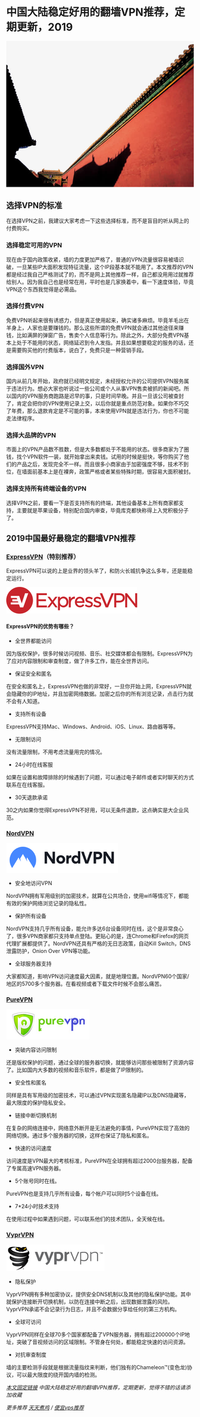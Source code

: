 # 中国大陆稳定好用的翻墙VPN推荐，定期更新，2019

![2019稳定好用便宜的vps推荐，中国vpn购买推荐，VPN排行榜，ExpressVPN怎么样，知乎推荐](/image/wall.jpg "vpn")

## 选择VPN的标准

在选择VPN之前，我建议大家考虑一下这些选择标准，而不是盲目的听从网上的付费购买。

### 选择稳定可用的VPN
现在由于国内政策收紧，墙的力度更加严格了，普通的VPN流量很容易被墙识破，一旦某些IP大面积发现特征流量，这个IP段基本就不能用了。本文推荐的VPN都是经过我自己严格测试了的，而不是网上其他推荐一样，自己都没用用过就推荐给别人。因为我自己也是经常在用，平时也是几家换着中，看一下速度体验，毕竟VPN这个东西我觉得是必需品。

### 选择付费VPN

免费VPN听起来很有诱惑力，但是真正使用起来，确实诸多麻烦。毕竟羊毛出在羊身上，人家也是要赚钱的。那么这些所谓的免费VPN就会通过其他途径来赚钱，比如满屏的弹窗广告，售卖个人信息等行为。除此之外，大部分免费VPN基本上处于不能用的状态，网络延迟到令人发指。并且如果想要稳定的服务的话，还是需要购买他的付费版本，说白了，免费只是一种营销手段。

### 选择国外VPN

国内从前几年开始，政府就已经明文规定，未经授权允许的公司提供VPN服务属于违法行为。想必大家也听说过一些公司或个人从事VPN售卖被抓的新闻吧。所以国内的VPN服务商跑路是迟早的事，只是时间早晚。并且一旦该公司被查封了，肯定会把你的VPN使用记录上交，以后你就是重点防范对象。如果你不巧交了年费，那么退款肯定是不可能的事，本来使用VPN就是违法行为，你也不可能走法律程序。

### 选择大品牌的VPN

市面上的VPN产品数不胜数，但是大多数都处于不能用的状态。很多商家为了圈钱，找个VPN软件一装，就开始拿出来卖钱。试用的时候是挺快，等你购买了他们的产品之后，发现完全不一样。而且很多小商家由于加密强度不够，技术不到位，在墙面前基本上是在裸奔，政策严格或者某些特殊时期，很容易大面积被封。

### 选择支持所有终端设备的VPN
选择VPN之前，要看一下是否支持所有的终端，其他设备基本上所有商家都支持，主要就是苹果设备，特别配合国内审查，毕竟库克都快称得上入党积极分子了。


## 2019中国最好最稳定的翻墙VPN推荐

### [ExpressVPN](https://www.expressvpn.com)（特别推荐）

ExpressVPN可以说的上是业界的领头羊了，和防火长城抗争这么多年，还是能稳定运行。

![ExpressVPN](/image/express.png "ExpressVPN")

#### ExpressVPN的优势有哪些？

- 全世界都能访问

因为版权保护，很多时候访问视频、音乐、社交媒体都会有限制。ExpressVPN为了应对内容限制和审查制度，做了许多工作，能在全世界访问。

- 保证安全和匿名

在安全和匿名上，ExpressVPN也做的非常好，一旦你开始上网，ExpressVPN就会隐藏你的IP地址，并且加密网络数据。加密之后你的所有浏览记录，点击行为就不会有人知道。

- 支持所有设备

ExpressVPN支持Mac、Windows、Android、iOS、Linux、路由器等等。

- 无限制访问

没有流量限制，不用考虑流量用完的情况。

- 24小时在线客服

如果在设置和故障排除的时候遇到了问题，可以通过电子邮件或者实时聊天的方式联系在在线客服。

- 30天退款承诺

30之内如果你觉得ExpressVPN不好用，可以无条件退款，这点确实是大企业风范。


### [NordVPN](https://nordvpn.com)

![NordVPN](/image/nord.png "NordVPN")

- 安全地访问VPN

NordVPN拥有军用级别的加密技术，就算在公共场合，使用wifi等情况下，都能有效的保护网络浏览记录的隐私性。

- 保护所有设备

NordVPN支持几乎所有设备，能允许多达6台设备同时在线，这个是非常良心了，很多VPN商家都只支持单点登陆。更贴心的是，连Chrome和Firefox的网页代理扩展都提供了。NordVPN还具有严格的无日志政策，自动Kill Switch，DNS 泄露防护，Onion Over VPN等功能。

- 全球服务器支持

大家都知道，影响VPN访问速度最大因素，就是地理位置。NordVPN60个国家/地区的5700多个服务器。在看视频或者下载文件时候不会那么痛苦。

### [PureVPN](https://www.purevpn.com)

![PureVPN](/image/pure.png "PureVPN")

- 突破内容访问限制

还是版权保护的问题，通过全球的服务器切换，就能够访问那些被限制了资源内容了。比如国内大多数的视频和音乐软件，都是做了IP限制的。

- 安全性和匿名

同样是具有军用级的加密技术，可以通过VPN实现匿名隐藏IP以及DNS隐藏等，最大限度的保护隐私安全。

- 链接中断切换机制

在复杂的网络连接中，网络意外断开是无法避免的事情，PureVPN实现了高效的网络切换。通过多个服务器的切换，这样也保证了隐私和匿名。

- 快速的访问速度

访问速度是VPN最大的考核标准，PureVPN在全球拥有超过2000台服务器，配备了专属高速VPN服务器。

- 5个账号同时在线。

PureVPN也是支持几乎所有设备，每个帐户可以同时5个设备在线。

- 7*24小时技术支持

在使用过程中如果遇到问题，可以联系他们的技术团队，全天候在线。


### [VyprVPN](https://www.vyprvpn.com)

![VyprVPN](/image/vypr.jpg "VyprVPN")

- 隐私保护

VyprVPN拥有多种加密协议，提供安全DNS机制以及其他的隐私保护功能。其中就保护连接断开切换机制，以防在连接中断之后，出现数据泄露的风险。VyprVPN承诺不会记录行为日志，并且不会数据分享给任何的第三方机构。


- 全球可访问

VyprVPN同样在全球70多个国家都配备了VPN服务器，拥有超过200000个IP地址，突破了音视频访问的区域限制。不管身在何处，都能稳定快速的访问资源。

- 对抗审查制度

墙的主要检测手段就是根据流量指纹来判断，他们独有的Chameleon™(变色龙)协议，可以最大限度的绕开国内墙的检测。



*[本文固定链接](https://vpnfast.github.io) 中国大陆稳定好用的翻墙VPN推荐，定期更新，觉得不错的话请添加收藏*

*更多推荐 [天天煮鸡](http://tthosts.com) / [便宜vps推荐](https://topvps.github.io)*

